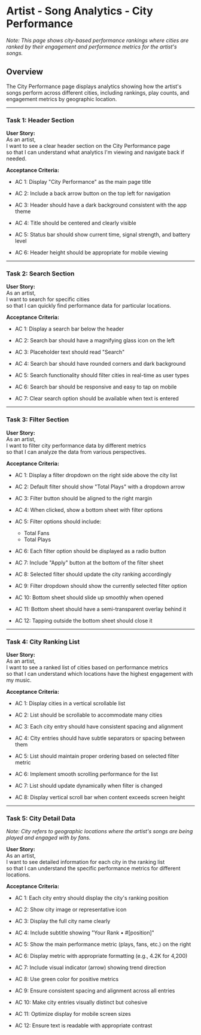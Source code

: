 # Artist - Song Analytics - City Performance

*Note: This page shows city-based performance rankings where cities are ranked by their engagement and performance metrics for the artist's songs.*

## Overview
The City Performance page displays analytics showing how the artist's songs perform across different cities, including rankings, play counts, and engagement metrics by geographic location.

---

### Task 1: Header Section

**User Story:**  
As an artist,  
I want to see a clear header section on the City Performance page  
so that I can understand what analytics I'm viewing and navigate back if needed.

**Acceptance Criteria:**

* AC 1: Display "City Performance" as the main page title

* AC 2: Include a back arrow button on the top left for navigation

* AC 3: Header should have a dark background consistent with the app theme

* AC 4: Title should be centered and clearly visible

* AC 5: Status bar should show current time, signal strength, and battery level

* AC 6: Header height should be appropriate for mobile viewing

---

### Task 2: Search Section

**User Story:**  
As an artist,  
I want to search for specific cities  
so that I can quickly find performance data for particular locations.

**Acceptance Criteria:**

* AC 1: Display a search bar below the header

* AC 2: Search bar should have a magnifying glass icon on the left

* AC 3: Placeholder text should read "Search"

* AC 4: Search bar should have rounded corners and dark background

* AC 5: Search functionality should filter cities in real-time as user types

* AC 6: Search bar should be responsive and easy to tap on mobile

* AC 7: Clear search option should be available when text is entered

---

### Task 3: Filter Section

**User Story:**  
As an artist,  
I want to filter city performance data by different metrics  
so that I can analyze the data from various perspectives.

**Acceptance Criteria:**

* AC 1: Display a filter dropdown on the right side above the city list

* AC 2: Default filter should show "Total Plays" with a dropdown arrow

* AC 3: Filter button should be aligned to the right margin

* AC 4: When clicked, show a bottom sheet with filter options

* AC 5: Filter options should include:
   - Total Fans
   - Total Plays

* AC 6: Each filter option should be displayed as a radio button

* AC 7: Include "Apply" button at the bottom of the filter sheet

* AC 8: Selected filter should update the city ranking accordingly

* AC 9: Filter dropdown should show the currently selected filter option

* AC 10: Bottom sheet should slide up smoothly when opened

* AC 11: Bottom sheet should have a semi-transparent overlay behind it

* AC 12: Tapping outside the bottom sheet should close it



---

### Task 4: City Ranking List

**User Story:**  
As an artist,  
I want to see a ranked list of cities based on performance metrics  
so that I can understand which locations have the highest engagement with my music.

**Acceptance Criteria:**

* AC 1: Display cities in a vertical scrollable list

* AC 2: List should be scrollable to accommodate many cities

* AC 3: Each city entry should have consistent spacing and alignment

* AC 4: City entries should have subtle separators or spacing between them

* AC 5: List should maintain proper ordering based on selected filter metric

* AC 6: Implement smooth scrolling performance for the list

* AC 7: List should update dynamically when filter is changed

* AC 8: Display vertical scroll bar when content exceeds screen height

---

### Task 5: City Detail Data

*Note: City refers to geographic locations where the artist's songs are being played and engaged with by fans.*

**User Story:**  
As an artist,  
I want to see detailed information for each city in the ranking list  
so that I can understand the specific performance metrics for different locations.

**Acceptance Criteria:**

* AC 1: Each city entry should display the city's ranking position

* AC 2: Show city image or representative icon

* AC 3: Display the full city name clearly

* AC 4: Include subtitle showing "Your Rank • #[position]"

* AC 5: Show the main performance metric (plays, fans, etc.) on the right

* AC 6: Display metric with appropriate formatting (e.g., 4.2K for 4,200)

* AC 7: Include visual indicator (arrow) showing trend direction

* AC 8: Use green color for positive metrics

* AC 9: Ensure consistent spacing and alignment across all entries

* AC 10: Make city entries visually distinct but cohesive

* AC 11: Optimize display for mobile screen sizes

* AC 12: Ensure text is readable with appropriate contrast
